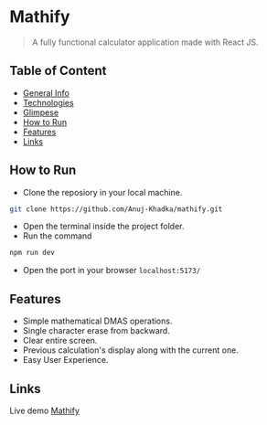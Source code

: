 # Mathify
> A fully functional calculator application made with React JS.

## Table of Content 
- [General Info](#general-info)
- [Technologies](#technologies)
- [Glimpese](#glimpse)
- [How to Run](#how-to-run)
- [Features](#features)
- [Links](#links)

## How to Run
- Clone the reposiory in your local machine.
```bash
git clone https://github.com/Anuj-Khadka/mathify.git
```
- Open the terminal inside the project folder.
- Run the command
```bash
npm run dev
```
- Open the port in your browser `localhost:5173/` <br/>

## Features
- Simple mathematical DMAS operations.
- Single character erase from backward.
- Clear entire screen.
- Previous calculation's display along with the current one.
- Easy User Experience.

## Links
Live demo <a href="https://themathify.netlify.app/">Mathify</a>
